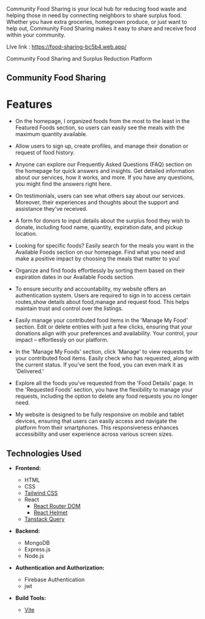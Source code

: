 Community Food Sharing is your local hub for reducing food waste and helping those in need by connecting neighbors to share surplus food. Whether you have extra groceries, homegrown produce, or just want to help out, Community Food Sharing makes it easy to share and receive food within your community.

LIve link : https://food-sharing-bc5b4.web.app/

 Community Food Sharing and Surplus Reduction Platform

## Community Food Sharing

# Features
* On the homepage, I organized foods from the most to the least in the Featured Foods section, so users can easily see the meals with the maximum quantity available.

* Allow users to sign up, create profiles, and manage their donation or request of food history.

* Anyone can explore our Frequently Asked Questions (FAQ) section on the homepage for quick answers and insights. Get detailed information about our services, how it works, and more. If you have any questions, you might find the answers right here.

* On testimonials, users can see what others say about our services. Moreover, their experiences and thoughts about the support and assistance they've received.

* A form for donors to input details about the surplus food they wish to donate, including food name, quantity, expiration date, and pickup location.

* Looking for specific foods? Easily search for the meals you want in the Available Foods section on our homepage. Find what you need and make a positive impact by choosing the meals that matter to you!

* Organize and find foods effortlessly by sorting them based on their expiration dates in our Available Foods section.

* To ensure security and accountability, my website offers an authentication system. Users are required to sign in to access certain routes,show details about food,manage and request food. This helps maintain trust and control over the listings.

* Easily manage your contributed food items in the 'Manage My Food' section. Edit or delete entries with just a few clicks, ensuring that your donations align with your preferences and availability. Your control, your impact – effortlessly on our platform.

* In the 'Manage My Foods' section, click 'Manage' to view requests for your contributed food items. Easily check who has requested, along with the current status. If you've sent the food, you can even mark it as 'Delivered.'

* Explore all the foods you've requested from the 'Food Details' page. In the 'Requested Foods' section, you have the flexibility to manage your requests, including the option to delete any food requests you no longer need.

* My website is designed to be fully responsive on mobile and tablet devices, ensuring that users can easily access and navigate the platform from their smartphones. This responsiveness enhances accessibility and user experience across various screen sizes.



## Technologies Used

- **Frontend:**
  - HTML
  - CSS
  - [Tailwind CSS](https://tailwindcss.com/)
  - React
    - [React Router DOM](https://reactrouter.com/)
    - [React Helmet](https://github.com/nfl/react-helmet)
  - [Tanstack Query](https://react-query.tanstack.com/)

- **Backend:**
  - MongoDB
  - Express.js
  - Node.js

- **Authentication and Authorization:**
  - Firebase Authentication
  - jwt
  
- **Build Tools:**
  - [Vite](https://vitejs.dev/)

